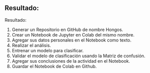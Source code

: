 ## Resultado:
Resultado:
1. Generar un Repositorio en GitHub de nombre Hongos.
2. Crear un Notebook de Jupyter en Colab del mismo nombre.
3. Agregar sus datos personales en el Notebook como texto.
4. Realizar el análisis.
5. Entrenar un modelo para clasificar.
6. Validar el modelo de clasificación usando la Matriz de confusión.
7. Agregar sus conclusiones de la actividad en el Notebook.
8. Guardar el Notebook de Colab en Github.
